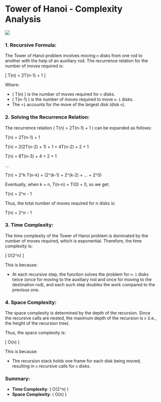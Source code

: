 


# Tower of Hanoi - Complexity Analysis
![](https://upload.wikimedia.org/wikipedia/commons/6/60/Tower_of_Hanoi_4.gif)
### 1. Recursive Formula:

The Tower of Hanoi problem involves moving `n` disks from one rod to another with the help of an auxiliary rod. The recurrence relation for the number of moves required is:

\[
T(n) = 2T(n-1) + 1
\]

Where:
- \( T(n) \) is the number of moves required for `n` disks.
- \( T(n-1) \) is the number of moves required to move `n-1` disks.
- The `+1` accounts for the move of the largest disk (disk `n`).

### 2. Solving the Recurrence Relation:

The recurrence relation \( T(n) = 2T(n-1) + 1 \) can be expanded as follows:

T(n) = 2T(n-1) + 1

T(n) = 2(2T(n-2) + 1) + 1 = 4T(n-2) + 2 + 1

T(n) = 8T(n-3) + 4 + 2 + 1

...

T(n) = 2^k T(n-k) + (2^(k-1) + 2^(k-2) + ... + 2^0)

Eventually, when k = n, T(n-n) = T(0) = 0, so we get:

T(n) = 2^n - 1

Thus, the total number of moves required for n disks is:

T(n) = 2^n - 1

### 3. Time Complexity:

The time complexity of the Tower of Hanoi problem is dominated by the number of moves required, which is exponential. Therefore, the time complexity is:

\[
O(2^n)
\]

This is because:
- At each recursive step, the function solves the problem for `n-1` disks twice (once for moving to the auxiliary rod and once for moving to the destination rod), and each such step doubles the work compared to the previous one.

### 4. Space Complexity:

The space complexity is determined by the depth of the recursion. Since the recursive calls are nested, the maximum depth of the recursion is `n` (i.e., the height of the recursion tree).

Thus, the space complexity is:

\[
O(n)
\]

This is because:
- The recursion stack holds one frame for each disk being moved, resulting in `n` recursive calls for `n` disks.

### Summary:
- **Time Complexity**: \( O(2^n) \)
- **Space Complexity**: \( O(n) \)
